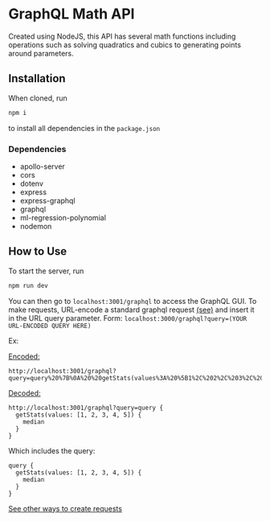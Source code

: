 # GraphQL Math API

Created using NodeJS, this API has several math functions including operations such as solving quadratics and cubics to generating points around parameters.

## Installation

When cloned, run

```bash
npm i
```

to install all dependencies in the `package.json`

### Dependencies

- apollo-server
- cors
- dotenv
- express
- express-graphql
- graphql
- ml-regression-polynomial
- nodemon

## How to Use

To start the server, run

```bash
npm run dev
```

You can then go to `localhost:3001/graphql` to access the GraphQL GUI. To make requests, URL-encode a standard graphql request [(see)](https://graphql.org/learn/best-practices/) and insert it in the URL query parameter. Form: `localhost:3000/graphql?query=(YOUR URL-ENCODED QUERY HERE)`

Ex:

<u>Encoded:</u>
```
http://localhost:3001/graphql?query=query%20%7B%0A%20%20getStats(values%3A%20%5B1%2C%202%2C%203%2C%204%2C%205%5D)%20%7B%0A%20%20%20%20median%0A%20%20%7D%0A%7D
```

<u>Decoded:</u>
```
http://localhost:3001/graphql?query=query {
  getStats(values: [1, 2, 3, 4, 5]) {
    median
  }
}
```
Which includes the query:
```
query {
  getStats(values: [1, 2, 3, 4, 5]) {
    median
  }
}
```
[See other ways to create requests](https://graphql.org/learn/serving-over-http/)
